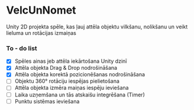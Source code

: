 # VelcUnNomet
Unity 2D projekta spēle, kas ļauj attēla objektu vilkšanu, nolikšanu un veikt lieluma un rotācijas izmaiņas

### To - do list

- [x] Spēles ainas jeb attēla iekārtošana Unity dzinī
- [x] Attēla objekta Drag & Drop nodrošināšana
- [x] Attēla objekta korektā pozicionēšanas nodrošināšana
- [ ] Objektu 360° rotāciju iespējas pielietošana
- [ ] Attēla objekta izmēra maiņas iespēju ieviešana
- [ ] Laika uzņemšana un tās atskaišu integrēšana (Timer)
- [ ] Punktu sistēmas ieviešana
